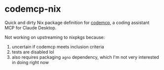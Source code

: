 # codemcp-nix

Quick and dirty Nix package definition for [codemcp](https://github.com/ezyang/codemcp), a coding assistant MCP for Claude Desktop.

Not working on upstreaming to nixpkgs because: 
1. uncertain if codemcp meets inclusion criteria
2. tests are disabled lol
3. also requires packaging `agno` dependency, which I'm not very interested in doing right now